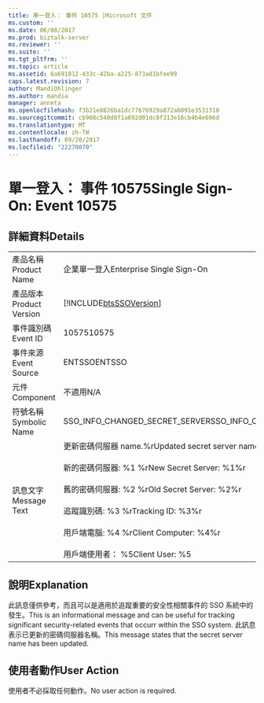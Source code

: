 ```yaml
---
title: 單一登入： 事件 10575 |Microsoft 文件
ms.custom: ''
ms.date: 06/08/2017
ms.prod: biztalk-server
ms.reviewer: ''
ms.suite: ''
ms.tgt_pltfrm: ''
ms.topic: article
ms.assetid: 6a691812-433c-42ba-a225-873ad1bfee99
caps.latest.revision: 7
author: MandiOhlinger
ms.author: mandia
manager: anneta
ms.openlocfilehash: f3b21e8826ba1dc77676929a872a6091e3531310
ms.sourcegitcommit: cb908c540d8f1a692d01dc8f313e16cb4b4e696d
ms.translationtype: MT
ms.contentlocale: zh-TW
ms.lasthandoff: 09/20/2017
ms.locfileid: "22270070"
---
```

# <a name="single-sign-on-event-10575"></a><span data-ttu-id="0e455-102">單一登入： 事件 10575</span><span class="sxs-lookup"><span data-stu-id="0e455-102">Single Sign-On: Event 10575</span></span>
## <a name="details"></a><span data-ttu-id="0e455-103">詳細資料</span><span class="sxs-lookup"><span data-stu-id="0e455-103">Details</span></span>  
  
|||  
|-|-|  
|<span data-ttu-id="0e455-104">產品名稱</span><span class="sxs-lookup"><span data-stu-id="0e455-104">Product Name</span></span>|<span data-ttu-id="0e455-105">企業單一登入</span><span class="sxs-lookup"><span data-stu-id="0e455-105">Enterprise Single Sign-On</span></span>|  
|<span data-ttu-id="0e455-106">產品版本</span><span class="sxs-lookup"><span data-stu-id="0e455-106">Product Version</span></span>|[!INCLUDE[btsSSOVersion](../includes/btsssoversion-md.md)]|  
|<span data-ttu-id="0e455-107">事件識別碼</span><span class="sxs-lookup"><span data-stu-id="0e455-107">Event ID</span></span>|<span data-ttu-id="0e455-108">10575</span><span class="sxs-lookup"><span data-stu-id="0e455-108">10575</span></span>|  
|<span data-ttu-id="0e455-109">事件來源</span><span class="sxs-lookup"><span data-stu-id="0e455-109">Event Source</span></span>|<span data-ttu-id="0e455-110">ENTSSO</span><span class="sxs-lookup"><span data-stu-id="0e455-110">ENTSSO</span></span>|  
|<span data-ttu-id="0e455-111">元件</span><span class="sxs-lookup"><span data-stu-id="0e455-111">Component</span></span>|<span data-ttu-id="0e455-112">不適用</span><span class="sxs-lookup"><span data-stu-id="0e455-112">N/A</span></span>|  
|<span data-ttu-id="0e455-113">符號名稱</span><span class="sxs-lookup"><span data-stu-id="0e455-113">Symbolic Name</span></span>|<span data-ttu-id="0e455-114">SSO_INFO_CHANGED_SECRET_SERVER</span><span class="sxs-lookup"><span data-stu-id="0e455-114">SSO_INFO_CHANGED_SECRET_SERVER</span></span>|  
|<span data-ttu-id="0e455-115">訊息文字</span><span class="sxs-lookup"><span data-stu-id="0e455-115">Message Text</span></span>|<span data-ttu-id="0e455-116">更新密碼伺服器 name.%r</span><span class="sxs-lookup"><span data-stu-id="0e455-116">Updated secret server name.%r</span></span><br /><br /> <span data-ttu-id="0e455-117">新的密碼伺服器: %1 %r</span><span class="sxs-lookup"><span data-stu-id="0e455-117">New Secret Server: %1%r</span></span><br /><br /> <span data-ttu-id="0e455-118">舊的密碼伺服器: %2 %r</span><span class="sxs-lookup"><span data-stu-id="0e455-118">Old Secret Server: %2%r</span></span><br /><br /> <span data-ttu-id="0e455-119">追蹤識別碼: %3 %r</span><span class="sxs-lookup"><span data-stu-id="0e455-119">Tracking ID: %3%r</span></span><br /><br /> <span data-ttu-id="0e455-120">用戶端電腦: %4 %r</span><span class="sxs-lookup"><span data-stu-id="0e455-120">Client Computer: %4%r</span></span><br /><br /> <span data-ttu-id="0e455-121">用戶端使用者： %5</span><span class="sxs-lookup"><span data-stu-id="0e455-121">Client User: %5</span></span>|  
  
## <a name="explanation"></a><span data-ttu-id="0e455-122">說明</span><span class="sxs-lookup"><span data-stu-id="0e455-122">Explanation</span></span>  
 <span data-ttu-id="0e455-123">此訊息僅供參考，而且可以是適用於追蹤重要的安全性相關事件的 SSO 系統中的發生。</span><span class="sxs-lookup"><span data-stu-id="0e455-123">This is an informational message and can be useful for tracking significant security-related events that occurr within the SSO system.</span></span> <span data-ttu-id="0e455-124">此訊息表示已更新的密碼伺服器名稱。</span><span class="sxs-lookup"><span data-stu-id="0e455-124">This message states that the secret server name has been updated.</span></span>  
  
## <a name="user-action"></a><span data-ttu-id="0e455-125">使用者動作</span><span class="sxs-lookup"><span data-stu-id="0e455-125">User Action</span></span>  
 <span data-ttu-id="0e455-126">使用者不必採取任何動作。</span><span class="sxs-lookup"><span data-stu-id="0e455-126">No user action is required.</span></span>
